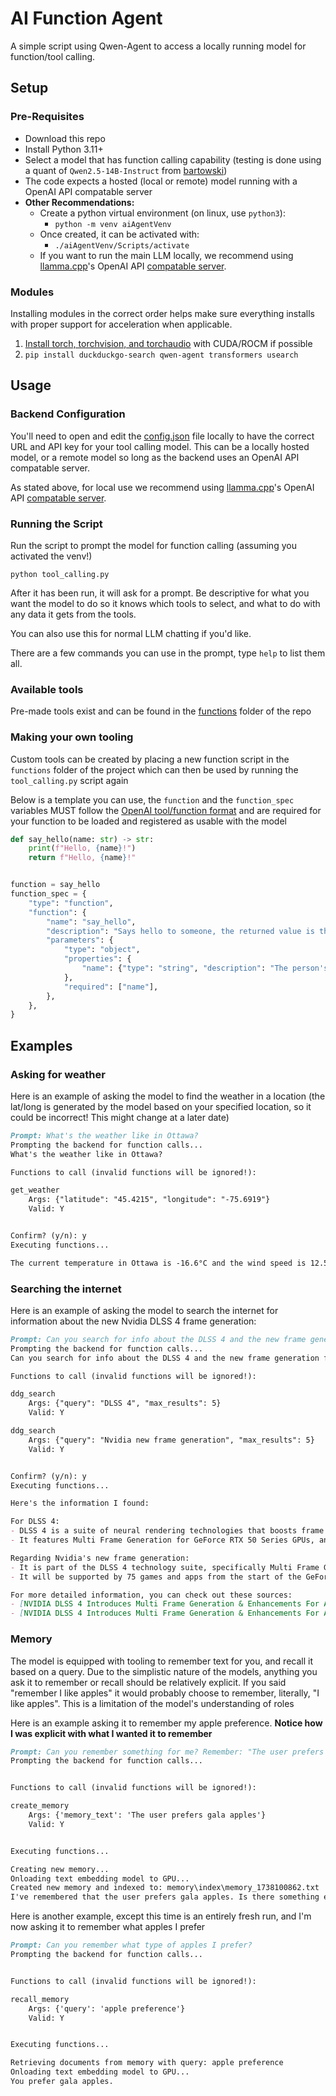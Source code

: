 # AI Function Agent

A simple script using Qwen-Agent to access a locally running model for function/tool calling.

## Setup

### Pre-Requisites

- Download this repo
- Install Python 3.11+
- Select a model that has function calling capability (testing is done using a quant of `Qwen2.5-14B-Instruct` from [bartowski](https://huggingface.co/bartowski))
- The code expects a hosted (local or remote) model running with a OpenAI API compatable server
- **Other Recommendations:**
    - Create a python virtual environment (on linux, use `python3`):
        - `python -m venv aiAgentVenv`
    - Once created, it can be activated with:
        - `./aiAgentVenv/Scripts/activate`
    - If you want to run the main LLM locally, we recommend using [llamma.cpp](https://github.com/ggerganov/llama.cpp/releases)'s OpenAI API [compatable server](https://github.com/ggerganov/llama.cpp/blob/master/examples/server/README.md). 


### Modules

Installing modules in the correct order helps make sure everything installs with proper support for acceleration when applicable.

1. [Install torch, torchvision, and torchaudio](https://pytorch.org/get-started/locally/) with CUDA/ROCM if possible
2. `pip install duckduckgo-search qwen-agent transformers usearch`

## Usage

### Backend Configuration

You'll need to open and edit the [config.json](/config.json) file locally to have the correct URL and API key for your tool calling model. This can be a locally hosted model, or a remote model so long as the backend uses an OpenAI API compatable server.

As stated above, for local use we recommend using [llamma.cpp](https://github.com/ggerganov/llama.cpp/releases)'s OpenAI API [compatable server](https://github.com/ggerganov/llama.cpp/blob/master/examples/server/README.md).

### Running the Script

Run the script to prompt the model for function calling (assuming you activated the venv!)

`python tool_calling.py`

After it has been run, it will ask for a prompt. Be descriptive for what you want the model to do so it knows which tools to select, and what to do with any data it gets from the tools.

You can also use this for normal LLM chatting if you'd like.

There are a few commands you can use in the prompt, type `help` to list them all.

### Available tools

Pre-made tools exist and can be found in the [functions](/functions) folder of the repo

### Making your own tooling

Custom tools can be created by placing a new function script in the `functions` folder of the project which can then be used by running the `tool_calling.py` script again

Below is a template you can use, the `function` and the `function_spec` variables MUST follow the [OpenAI tool/function format](https://platform.openai.com/docs/guides/function-calling) and are required for your function to be loaded and registered as usable with the model

```py
def say_hello(name: str) -> str:
    print(f"Hello, {name}!")
    return f"Hello, {name}!"


function = say_hello
function_spec = {
    "type": "function",
    "function": {
        "name": "say_hello",
        "description": "Says hello to someone, the returned value is the message that was sent. Alternatively sends a custom message to someone when one is specified",
        "parameters": {
            "type": "object",
            "properties": {
                "name": {"type": "string", "description": "The person's name"}
            },
            "required": ["name"],
        },
    },
}

```

## Examples

### Asking for weather

Here is an example of asking the model to find the weather in a location (the lat/long is generated by the model based on your specified location, so it could be incorrect! This might change at a later date)

```md
Prompt: What's the weather like in Ottawa?
Prompting the backend for function calls...
What's the weather like in Ottawa?

Functions to call (invalid functions will be ignored!): 

get_weather
    Args: {"latitude": "45.4215", "longitude": "-75.6919"}
    Valid: Y


Confirm? (y/n): y
Executing functions...

The current temperature in Ottawa is -16.6°C and the wind speed is 12.5 meters per second. It's quite chilly, make sure to wear warm clothes if you plan on going outside!
```

### Searching the internet

Here is an example of asking the model to search the internet for information about the new Nvidia DLSS 4 frame generation:

```md
Prompt: Can you search for info about the DLSS 4 and the new frame generation from nvidia? Do two separate searches for both  
Prompting the backend for function calls...
Can you search for info about the DLSS 4 and the new frame generation from nvidia? Do two separate searches for both

Functions to call (invalid functions will be ignored!): 

ddg_search
    Args: {"query": "DLSS 4", "max_results": 5}
    Valid: Y

ddg_search
    Args: {"query": "Nvidia new frame generation", "max_results": 5}
    Valid: Y


Confirm? (y/n): y
Executing functions...

Here's the information I found:

For DLSS 4:
- DLSS 4 is a suite of neural rendering technologies that boosts frame rates and image quality for over 700 RTX games and apps.
- It features Multi Frame Generation for GeForce RTX 50 Series GPUs, and a new transformer model for Ray Reconstruction, Super Resolution, and DLAA.

Regarding Nvidia's new frame generation:
- It is part of the DLSS 4 technology suite, specifically Multi Frame Generation, which generates up to three additional frames for each rendered frame, boosting frame rates.
- It will be supported by 75 games and apps from the start of the GeForce RTX 50 Series GPUs' availability.

For more detailed information, you can check out these sources:
- [NVIDIA DLSS 4 Introduces Multi Frame Generation & Enhancements For All](https://www.nvidia.com/en-us/geforce/news/dlss4-multi-frame-generation-ai-innovations/)
- [NVIDIA DLSS 4 Introduces Multi Frame Generation & Enhancements For All...](https://www.nvidia.com/en-us/geforce/news/dlss4-multi-frame-generation-ray-tracing-rtx-games/)
```

### Memory

The model is equipped with tooling to remember text for you, and recall it based on a query. Due to the simplistic nature of the models, anything you ask it to remember or recall should be relatively explicit. If you said "remember I like apples" it would probably choose to remember, literally, "I like apples". This is a limitation of the model's understanding of roles


Here is an example asking it to remember my apple preference. **Notice how I was explicit with what I wanted it to remember**

```md
Prompt: Can you remember something for me? Remember: "The user prefers gala apples"        
Prompting the backend for function calls...


Functions to call (invalid functions will be ignored!):  

create_memory
    Args: {'memory_text': 'The user prefers gala apples'}
    Valid: Y


Executing functions...

Creating new memory...
Onloading text embedding model to GPU...
Created new memory and indexed to: memory\index\memory_1738100862.txt
I've remembered that the user prefers gala apples. Is there something else you'd like me to remember?
```

Here is another example, except this time is an entirely fresh run, and I'm now asking it to remember what apples I prefer


```md
Prompt: Can you remember what type of apples I prefer?
Prompting the backend for function calls...


Functions to call (invalid functions will be ignored!): 

recall_memory
    Args: {'query': 'apple preference'}
    Valid: Y


Executing functions...

Retrieving documents from memory with query: apple preference
Onloading text embedding model to GPU...
You prefer gala apples.
```
